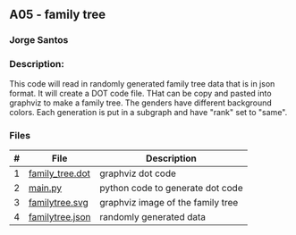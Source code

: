 ## A05 - family tree
### Jorge Santos
### Description:

This code will read in randomly generated family tree data that is in json format. It will create
a DOT code file. THat can be copy and pasted into graphviz to make a family tree. The genders have different background colors.
Each generation is put in a subgraph and have "rank" set to "same". 



### Files

|   #   | File            | Description                                        |
| :---: | --------------- | -------------------------------------------------- |
|   1   | [family_tree.dot](https://github.com/jorcsan/4883-SoftwareTools-Santos/blob/main/Assignments/A04/family_tree.dot)| graphviz dot code     |
|   2   |  [main.py](https://github.com/jorcsan/4883-SoftwareTools-Santos/blob/main/Assignments/A04/main-2.py) | python code to generate dot code    |
|   3   |  [familytree.svg](https://github.com/jorcsan/4883-SoftwareTools-Santos/blob/main/Assignments/A04/family_tree.svg) | graphviz image of the family tree    |
|   4   |  [familytree.json](https://github.com/jorcsan/4883-SoftwareTools-Santos/blob/main/Assignments/A04/family.json) | randomly generated data    |

